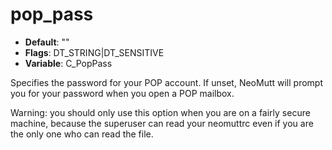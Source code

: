 # pop_pass

- **Default**: ""
- **Flags**: DT_STRING|DT_SENSITIVE
- **Variable**: C_PopPass

Specifies the password for your POP account.  If unset, NeoMutt will
prompt you for your password when you open a POP mailbox.

Warning: you should only use this option when you are on a
fairly secure machine, because the superuser can read your neomuttrc
even if you are the only one who can read the file.
